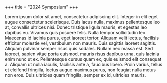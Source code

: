 +++
title = "2024 Symposium"
+++


Lorem ipsum dolor sit amet, consectetur adipiscing elit. Integer in elit eget augue consectetur scelerisque. Duis lacus nulla, maximus pellentesque leo at, convallis ultrices nisi. Donec tristique ligula mauris, et egestas leo dapibus eu. Vivamus quis posuere felis. Nulla tempor sollicitudin leo. Maecenas id lacinia purus, eget laoreet tortor. Aliquam velit lectus, facilisis efficitur molestie vel, vestibulum non mauris. Duis sagittis laoreet sagittis. Aliquam pulvinar semper risus quis sodales. Nullam nec massa est. Sed laoreet, sapien vitae porta euismod, mauris risus dapibus urna, quis lacinia enim nunc ut ex. Pellentesque cursus quam ex, quis euismod elit consequat a. Aliquam ut nulla iaculis, facilisis ante a, faucibus libero. Proin varius, tellus et eleifend fringilla, lectus augue maximus purus, non feugiat nulla metus non eros. Duis ultricies quam fringilla, semper ex id, ultricies mauris.

